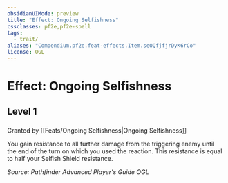 ```yaml
---
obsidianUIMode: preview
title: "Effect: Ongoing Selfishness"
cssclasses: pf2e,pf2e-spell
tags:
  - trait/
aliases: "Compendium.pf2e.feat-effects.Item.seOQfjfjrDyK6rCo"
license: OGL
---
```

# Effect: Ongoing Selfishness
## Level 1
### 






Granted by [[Feats/Ongoing Selfishness|Ongoing Selfishness]]

You gain resistance to all further damage from the triggering enemy until the end of the turn on which you used the reaction. This resistance is equal to half your Selfish Shield resistance.

*Source: Pathfinder Advanced Player's Guide*
*OGL*